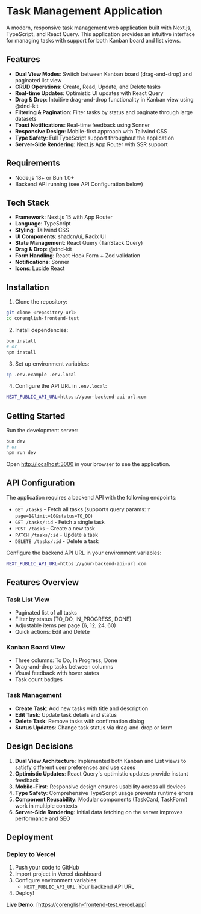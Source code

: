# Task Management Application

A modern, responsive task management web application built with Next.js, TypeScript, and React Query. This application provides an intuitive interface for managing tasks with support for both Kanban board and list views.

## Features

- **Dual View Modes**: Switch between Kanban board (drag-and-drop) and paginated list view
- **CRUD Operations**: Create, Read, Update, and Delete tasks
- **Real-time Updates**: Optimistic UI updates with React Query
- **Drag & Drop**: Intuitive drag-and-drop functionality in Kanban view using @dnd-kit
- **Filtering & Pagination**: Filter tasks by status and paginate through large datasets
- **Toast Notifications**: Real-time feedback using Sonner
- **Responsive Design**: Mobile-first approach with Tailwind CSS
- **Type Safety**: Full TypeScript support throughout the application
- **Server-Side Rendering**: Next.js App Router with SSR support

## Requirements

- Node.js 18+ or Bun 1.0+
- Backend API running (see API Configuration below)

## Tech Stack

- **Framework**: Next.js 15 with App Router
- **Language**: TypeScript
- **Styling**: Tailwind CSS
- **UI Components**: shadcn/ui, Radix UI
- **State Management**: React Query (TanStack Query)
- **Drag & Drop**: @dnd-kit
- **Form Handling**: React Hook Form + Zod validation
- **Notifications**: Sonner
- **Icons**: Lucide React

## Installation

1. Clone the repository:

```bash
git clone <repository-url>
cd corenglish-frontend-test
```

2. Install dependencies:

```bash
bun install
# or
npm install
```

3. Set up environment variables:

```bash
cp .env.example .env.local
```

4. Configure the API URL in `.env.local`:

```bash
NEXT_PUBLIC_API_URL=https://your-backend-api-url.com
```

## Getting Started

Run the development server:

```bash
bun dev
# or
npm run dev
```

Open [http://localhost:3000](http://localhost:3000) in your browser to see the application.

## API Configuration

The application requires a backend API with the following endpoints:

- `GET /tasks` - Fetch all tasks (supports query params: `?page=1&limit=10&status=TO_DO`)
- `GET /tasks/:id` - Fetch a single task
- `POST /tasks` - Create a new task
- `PATCH /tasks/:id` - Update a task
- `DELETE /tasks/:id` - Delete a task

Configure the backend API URL in your environment variables:

```bash
NEXT_PUBLIC_API_URL=https://your-backend-api-url.com
```

## Features Overview

### Task List View

- Paginated list of all tasks
- Filter by status (TO_DO, IN_PROGRESS, DONE)
- Adjustable items per page (6, 12, 24, 60)
- Quick actions: Edit and Delete

### Kanban Board View

- Three columns: To Do, In Progress, Done
- Drag-and-drop tasks between columns
- Visual feedback with hover states
- Task count badges

### Task Management

- **Create Task**: Add new tasks with title and description
- **Edit Task**: Update task details and status
- **Delete Task**: Remove tasks with confirmation dialog
- **Status Updates**: Change task status via drag-and-drop or form


## Design Decisions

1. **Dual View Architecture**: Implemented both Kanban and List views to satisfy different user preferences and use cases
2. **Optimistic Updates**: React Query's optimistic updates provide instant feedback
3. **Mobile-First**: Responsive design ensures usability across all devices
4. **Type Safety**: Comprehensive TypeScript usage prevents runtime errors
5. **Component Reusability**: Modular components (TaskCard, TaskForm) work in multiple contexts
6. **Server-Side Rendering**: Initial data fetching on the server improves performance and SEO

## Deployment

### Deploy to Vercel

1. Push your code to GitHub
2. Import project in Vercel dashboard
3. Configure environment variables:
   - `NEXT_PUBLIC_API_URL`: Your backend API URL
4. Deploy!

**Live Demo**: [https://corenglish-frontend-test.vercel.app]
